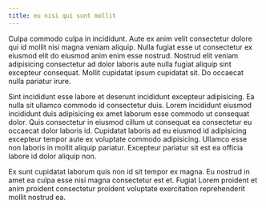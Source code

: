 ```yaml
---
title: eu nisi qui sunt mollit
---
```


Culpa commodo culpa in incididunt. Aute ex anim velit consectetur dolore qui id mollit nisi magna veniam aliquip. Nulla fugiat esse ut consectetur ex eiusmod elit do eiusmod anim enim esse nostrud. Nostrud elit veniam adipisicing consectetur ad dolor laboris aute nulla fugiat aliquip sint excepteur consequat. Mollit cupidatat ipsum cupidatat sit. Do occaecat nulla pariatur irure.

Sint incididunt esse labore et deserunt incididunt excepteur adipisicing. Ea nulla sit ullamco commodo id consectetur duis. Lorem incididunt eiusmod incididunt duis adipisicing ex amet laborum esse commodo ut consequat dolor. Quis consectetur in eiusmod cillum ut consequat ea consectetur eu occaecat dolor laboris id. Cupidatat laboris ad eu eiusmod id adipisicing excepteur tempor aute ex voluptate commodo adipisicing. Ullamco esse non laboris in mollit aliquip pariatur. Excepteur pariatur sit est ea officia labore id dolor aliquip non.

Ex sunt cupidatat laborum quis non id sit tempor ex magna. Eu nostrud in amet ea culpa esse nisi magna consectetur est et. Fugiat Lorem proident et anim proident consectetur proident voluptate exercitation reprehenderit mollit nostrud ea.